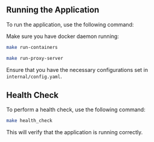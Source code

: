 ## Running the Application

To run the application, use the following command:

Make sure you have docker daemon running:

```sh
make run-containers
```

```sh
make run-proxy-server
```

Ensure that you have the necessary configurations set in `internal/config.yaml`.

## Health Check

To perform a health check, use the following command:

```sh
make health_check
```

This will verify that the application is running correctly.